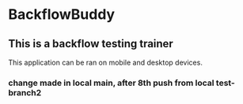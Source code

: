 # BackflowBuddy

<h2>This is a backflow testing trainer</h2>

<div>This application can be ran on mobile and desktop devices.</div>







<h3>change made in local main, after 8th push from local test-branch2</h3>


